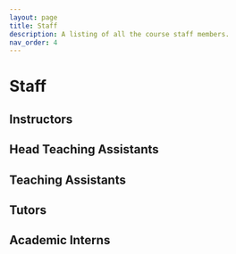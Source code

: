 ```yaml
---
layout: page
title: Staff
description: A listing of all the course staff members.
nav_order: 4
---
```


# Staff


## Instructors

<!-- {% assign instructors = site.staffers | where: 'role', 'Instructor' %}
{% for staffer in instructors %}
{{ staffer }}
{% endfor %}

{% assign head_teaching_assistants = site.staffers | where: 'role', 'Head Teaching Assistant' %}
{% assign num_head_teaching_assistants = head_teaching_assistants | size %}
{% if num_head_teaching_assistants != 0 %} -->

## Head Teaching Assistants

<!-- {% for staffer in head_teaching_assistants %}
{{ staffer }}
{% endfor %}
{% endif %}

{% assign teaching_assistants = site.staffers | where: 'role', 'Teaching Assistant' %}
{% assign num_teaching_assistants = teaching_assistants | size %}
{% if num_teaching_assistants != 0 %} -->

## Teaching Assistants

<!-- {% for staffer in teaching_assistants %}
{{ staffer }}
{% endfor %}
{% endif %}

{% assign tutors = site.staffers | where: 'role', 'Tutor' %}
{% assign num_tutors = tutors | size %}
{% if num_tutors != 0 %} -->

## Tutors

<!-- {% for staffer in tutors %}
{{ staffer }}
{% endfor %}
{% endif %}

{% assign academic_interns = site.staffers | where: 'role', 'Academic Intern' %}
{% assign num_academic_interns = academic_interns | size %}
{% if num_academic_interns != 0 %} -->

## Academic Interns

<!-- {% for staffer in academic_interns %}
{{ staffer }}
{% endfor %}
{% endif %} -->

